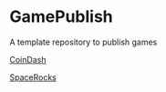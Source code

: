 # GamePublish
A template repository to publish games

[CoinDash](https://wcu-cs-cooperlab.github.io/demo-games-MichalBienias/player_scene/index.html)

[SpaceRocks](https://wcu-cs-cooperlab.github.io/demo-games-MichalBienias/spacerocks/index.html)